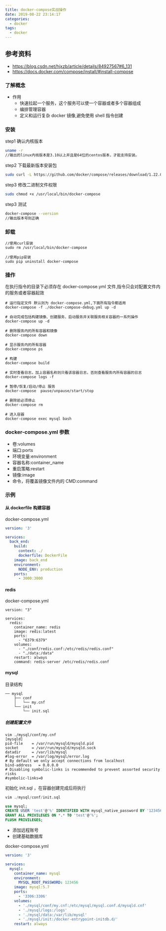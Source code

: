 ```yaml
---
title: docker-compose实战操作
date: 2019-08-22 23:14:17
categories:
  - docker
tags:
  - docker
---
```


## 参考资料

- https://blog.csdn.net/hjxzb/article/details/84927567#6_131
- https://docs.docker.com/compose/install/#install-compose

### 了解概念

- 作用
  - 快速拉起一个服务，这个服务可以使一个容器或者多个容器组成
  - 编排管理容器
  - 定义和运行复杂 docker 镜像,避免使用 shell 指令创建

<!--more-->

### 安装

step1 确认内核版本

```bash
uname -r
//输出的linux内核版本是3.10以上并且是64位的centos版本，才能支持安装。
```

step2 下载最新版本安装包

```bash
sudo curl -L https://github.com/docker/compose/releases/download/1.22.0/docker-compose-$(uname -s)-$(uname -m) -o /usr/local/bin/docker-compose
```

step3 修改二进制文件权限

```bash
sudo chmod +x /usr/local/bin/docker-compose
```

step3 测试

```bash
docker-compose --version
//输出版本号则正确
```

### 卸载

```shell
//使用curl安装
sudo rm /usr/local/bin/docker-compose

//使用pip安装
sudo pip uninstall docker-compose
```

### 操作

在执行指令的目录下必须存在 docker-compose.yml 文件,指令只会对配置文件内的服务或者容器起效

```shell
# 运行指定文件 默认则为 docker-compose.yml,下面所有指令都适用
docker-compose -f ./docker-compose-debug.yml up -d

# 自动完成包括构建镜像、创建服务、启动服务并关联服务相关容器的一系列操作
docker-compose up -d

# 删除服务内的所有容器和镜像
docker-compose down

# 显示服务内的所有容器
docker-compose ps

# 构建
docker-compose build

# 实时查看日志，加上容器名称则只看该容器日志，否则查看服务内所有容器的日志
docker-compose logs -f

# 暂停/恢复/启动/停止 服务
docker-compose  pause/unpause/start/stop

# 删除前必须停止
docker-compose rm

# 进入容器
docker-compose exec mysql bash
```

### docker-compose.yml 参数

- 卷:volumes
- 端口:ports
- 环境变量:environment
- 容器名称:container_name
- 重启策略:restart
- 镜像:image
- 命令，将覆盖镜像文件内的 CMD:command

### 示例

#### 从 dockerfile 构建容器

docker-compose.yml

```yml
version: '3'

services:
  back_end:
    build:
      context: ./
      dockerfile: DockerFile
    image: back_end
    environment:
      NODE_ENV: production
    ports:
      - 3000:3000
```

#### redis

docker-compose.yml

```
version: "3"

services:
  redis:
    container_name: redis
    image: redis:latest
    ports:
      - "6379:6379"
    volumes:
      - "./conf/redis.conf:/etc/redis/redis.conf"
      - "./data:/data"
    restart: always
    command: redis-server /etc/redis/redis.conf
```

#### mysql

目录结构

```shell
── mysql
    ├── conf
    │   └── my.cnf
    └── init
        └── init.sql
```

##### 创建配置文件

```shell
vim ./mysql/conf/my.cnf
[mysqld]
pid-file    = /var/run/mysqld/mysqld.pid
socket      = /var/run/mysqld/mysqld.sock
datadir     = /var/lib/mysql
#log-error  = /var/log/mysql/error.log
# By default we only accept connections from localhost
bind-address   = 0.0.0.0
# Disabling symbolic-links is recommended to prevent assorted security risks
#symbolic-links=0
```

初始化 init.sql ，在容器创建完成后将执行

```sql
vim ./mysql/conf/init.sql

use mysql;
CREATE USER 'test'@'%' IDENTIFIED WITH mysql_native_password BY '123456';
GRANT ALL PRIVILEGES ON *.* TO 'test'@'%';
FLUSH PRIVILEGES;

```

- 添加远程账号
- 创建基础数据库

docker-compose.yml

```yml
version: '3'

services:
  mysql:
    container_name: mysql
    environment:
      MYSQL_ROOT_PASSWORD: 123456
    image: mysql:5.7
    ports:
      - '3306:3306'
    volumes:
      - './mysql/conf/my.cnf:/etc/mysql/mysql.conf.d/mysqld.cnf'
      - './mysql/logs:/logs'
      - './mysql/data:/var/lib/mysql'
      - './mysql/init:/docker-entrypoint-initdb.d/'
    restart: always
```
